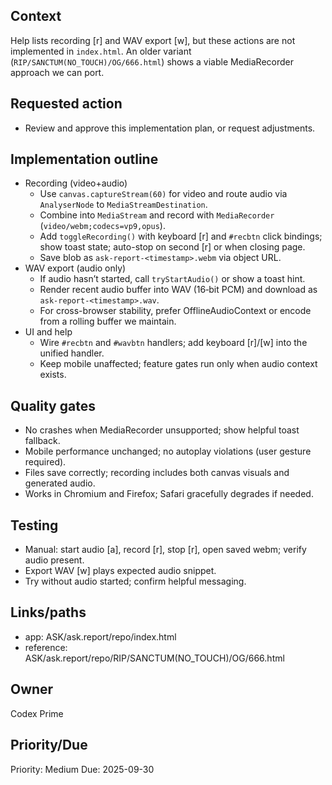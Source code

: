 ## Context
Help lists recording [r] and WAV export [w], but these actions are not implemented in `index.html`. An older variant (`RIP/SANCTUM(NO_TOUCH)/OG/666.html`) shows a viable MediaRecorder approach we can port.

## Requested action
- Review and approve this implementation plan, or request adjustments.

## Implementation outline
- Recording (video+audio)
  - Use `canvas.captureStream(60)` for video and route audio via `AnalyserNode` to `MediaStreamDestination`.
  - Combine into `MediaStream` and record with `MediaRecorder` (`video/webm;codecs=vp9,opus`).
  - Add `toggleRecording()` with keyboard [r] and `#recbtn` click bindings; show toast state; auto-stop on second [r] or when closing page.
  - Save blob as `ask-report-<timestamp>.webm` via object URL.
- WAV export (audio only)
  - If audio hasn’t started, call `tryStartAudio()` or show a toast hint.
  - Render recent audio buffer into WAV (16‑bit PCM) and download as `ask-report-<timestamp>.wav`.
  - For cross-browser stability, prefer OfflineAudioContext or encode from a rolling buffer we maintain.
- UI and help
  - Wire `#recbtn` and `#wavbtn` handlers; add keyboard [r]/[w] into the unified handler.
  - Keep mobile unaffected; feature gates run only when audio context exists.

## Quality gates
- No crashes when MediaRecorder unsupported; show helpful toast fallback.
- Mobile performance unchanged; no autoplay violations (user gesture required).
- Files save correctly; recording includes both canvas visuals and generated audio.
- Works in Chromium and Firefox; Safari gracefully degrades if needed.

## Testing
- Manual: start audio [a], record [r], stop [r], open saved webm; verify audio present.
- Export WAV [w] plays expected audio snippet.
- Try without audio started; confirm helpful messaging.

## Links/paths
- app: ASK/ask.report/repo/index.html
- reference: ASK/ask.report/repo/RIP/SANCTUM(NO_TOUCH)/OG/666.html

## Owner
Codex Prime

## Priority/Due
Priority: Medium
Due: 2025-09-30

